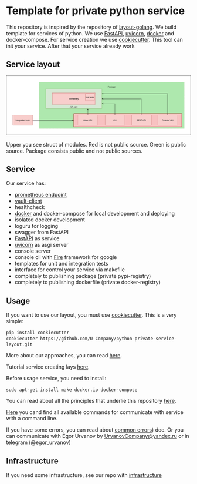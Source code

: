 # Template for private python service

This repository is inspired by the repository of [layout-golang](https://github.com/golang-standards/project-layout). 
We build template for services of python. We use [FastAPI](https://github.com/tiangolo/fastapi), 
[uvicorn](https://www.uvicorn.org/), [docker](https://www.docker.com/) and docker-compose. For service creation we use 
[cookiecutter](https://github.com/cookiecutter/cookiecutter). This tool can init your service. After that your service already work

## Service layout

![](docs/structure.png)

Upper you see struct of modules. Red is not public source. Green is public source. Package consists public and not public sources.

## Service

Our service has:

- [prometheus endpoint](https://github.com/prometheus/client_python)
- [vault-client](https://github.com/U-Company/vault-client)
- healthcheck
- [docker](https://www.docker.com/) and docker-compose for local development and deploying
- isolated docker development
- loguru for logging
- swagger from FastAPI
- [FastAPI](https://github.com/tiangolo/fastapi) as service
- [uvicorn](https://www.uvicorn.org/) as asgi server
- console server
- console cli with [Fire](https://github.com/google/python-fire) framework for google
- templates for unit and integration tests
- interface for control your service via makefile
- completely to publishing package (private pypi-registry)
- completely to publishing dockerfile (private docker-registry)

## Usage

If you want to use our layout, you must use [cookiecutter](https://github.com/cookiecutter/cookiecutter). This is a very simple:

    pip install cookiecutter
    cookiecutter https://github.com/U-Company/python-private-service-layout.git
    
More about our approaches, you can read [here](https://github.com/U-Company/notes).

Tutorial service creating lays [here](https://github.com/U-Company/python-service-layout/blob/master/docs/tutorial.md).

Before usage service, you need to install:

    sudo apt-get install make docker.io docker-compose

You can read about all the principles that underlie this repository [here](https://github.com/U-Company/python-service-layout/blob/master/%7B%7B%20cookiecutter.service%20%7D%7D/docs/structure.md).
    
[Here](https://github.com/U-Company/python-service-layout/blob/master/%7B%7B%20cookiecutter.service%20%7D%7D/docs/commands.md) you cand find all available commands for communicate with service with a command line.

If you have some errors, you can read about [common errors](https://github.com/U-Company/python-private-service-layout/blob/master/%7B%7B%20cookiecutter.service%20%7D%7D/docs/errors.md)) doc. Or you can communicate with Egor Urvanov by UrvanovCompany@yandex.ru or in telegram (@egor_urvanov)

## Infrastructure

If you need some infrastructure, see our repo with [infrastructure](https://github.com/U-Company/infrastructure)

